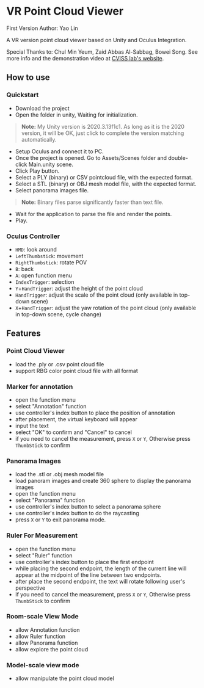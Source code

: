 # VR Point Cloud Viewer
First Version Author: Yao Lin

A VR version point cloud viewer based on Unity and Oculus Integration. 

Special Thanks to: Chul Min Yeum, Zaid Abbas Al-Sabbag, Bowei Song. See more info and the demonstration video at [CVISS lab's website](https://www.cviss.net/about.html).

## How to use 
### Quickstart
- Download the project
- Open the folder in unity, Waiting for initialization.
> **Note:** My Unity version is 2020.3.13f1c1. As long as it is the 2020 version, it will be OK, just click to complete the version matching automatically.
- Setup Oculus and connect it to PC.
- Once the project is opened. Go to Assets/Scenes folder and double-click Main.unity scene.
- Click Play button.
- Select a PLY (binary) or CSV pointcloud file, with the expected format.
- Select a STL (binary) or OBJ mesh model file, with the expected format.
- Select panorama images file.
> **Note:** Binary files parse significantly faster than text file.
- Wait for the application to parse the file and render the points. 
- Play.

### Oculus Controller
- `HMD`: look around
- `LeftThumbstick`: movement
- `RightThumbstick`: rotate POV
- `B`: back
- `A`: open function menu
- `IndexTrigger`: selection
- `Y`+`HandTrigger`: adjust the height of the point cloud
- `HandTrigger`: adjust the scale of the point cloud (only available in top-down scene)
- `X`+`HandTrigger`: adjust the yaw rotation of the point cloud (only available in top-down scene, cycle change)


## Features
### Point Cloud Viewer
- load the .ply or .csv point cloud file
- support RBG color point cloud file with all format 
### Marker for annotation
- open the function menu 
- select "Annotation" function
- use controller's index button to place the position of annotation
- after placement, the virtual keyboard will appear
- input the text
- select "OK" to confirm and "Cancel" to cancel
- if you need to cancel the measurement, press `X` or `Y`, Otherwise press `ThumbStick` to confirm
### Panorama Images
- load the .stl or .obj mesh model file
- load panoram images and create 360 sphere to display the panorama images
- open the function menu 
- select "Panorama" function
- use controller's index button to select a panorama sphere
- use controller's index button to do the raycasting
- press `X` or `Y` to exit panorama mode.
### Ruler For Measurement
- open the function menu 
- select "Ruler" function
- use controller's index button to place the first endpoint
- while placing the second endpoint, the length of the current line will appear at the midpoint of the line between two endpoints.
- after place the second endpoint, the text will rotate following user's perspective
- if you need to cancel the measurement, press `X` or `Y`, Otherwise press `ThumbStick` to confirm
### Room-scale View Mode
- allow Annotation function
- allow Ruler function
- allow Panorama function
- allow explore the point cloud 
### Model-scale view mode
- allow manipulate the point cloud model



